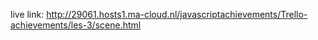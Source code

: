live link: http://29061.hosts1.ma-cloud.nl/javascriptachievements/Trello-achievements/les-3/scene.html